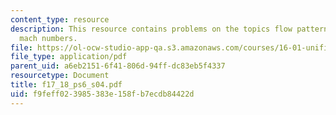 ```yaml
---
content_type: resource
description: This resource contains problems on the topics flow patterns and surface
  mach numbers.
file: https://ol-ocw-studio-app-qa.s3.amazonaws.com/courses/16-01-unified-engineering-i-ii-iii-iv-fall-2005-spring-2006/f9feff023985383e158fb7ecdb84422d_f17_18_ps6_s04.pdf
file_type: application/pdf
parent_uid: a6eb2151-6f41-806d-94ff-dc83eb5f4337
resourcetype: Document
title: f17_18_ps6_s04.pdf
uid: f9feff02-3985-383e-158f-b7ecdb84422d
---
```

